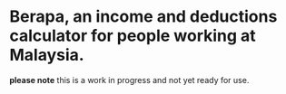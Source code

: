 # Berapa, an income and deductions calculator for people working at Malaysia.

**please note** this is a work in progress and not yet ready for use.
